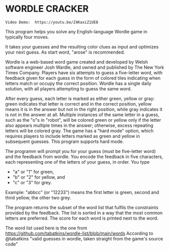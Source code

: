 # WORDLE CRACKER
    Video Demo:  https://youtu.be/Z4KaxiZ1UE8


This program helps you solve any English-language Wordle game in typically four moves.

It takes your guesses and the resulting color clues as input and optimizes your next guess. As start word, "arose" is recommended.

Wordle is a web-based word game created and developed by Welsh software engineer Josh Wardle, and owned and published by The New York Times Company. Players have six attempts to guess a five-letter word, with feedback given for each guess in the form of colored tiles indicating when letters match or occupy the correct position. Wordle has a single daily solution, with all players attempting to guess the same word.

After every guess, each letter is marked as either green, yellow or gray: green indicates that letter is correct and in the correct position, yellow means it is in the answer but not in the right position, while gray indicates it is not in the answer at all. Multiple instances of the same letter in a guess, such as the "o"s in "robot", will be colored green or yellow only if the letter also appears multiple times in the answer; otherwise, excess repeating letters will be colored gray. The game has a "hard mode" option, which requires players to include letters marked as green and yellow in subsequent guesses. This program supports hard mode.

The programm will prompt you for your guess (must be five-letter word) and the feedback from wordle. You encode the feedback in five characters, each representing one of the letters of your guess, in order. You type 
- "a" or "1" for green, 
- "b" or "2" for yellow, and 
- "c" or "3" for grey. 

Example: "abbcc" (or "12233") means the first letter is green, second and third yellow, the other two grey.

The program returns the subset of the word list that fulfils the constraints provided by the feedback. The list is sorted in a way that the most common letters are preferred. The score for each word is printed next to the word.

The word list used here is the one from https://github.com/tabatkins/wordle-list/blob/main/words According to @tabatkins "valid guesses in wordle, taken straight from the game's source code"